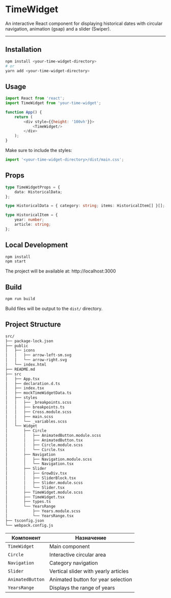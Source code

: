 # TimeWidget

An interactive React component for displaying historical dates with circular navigation, animation (gsap) and a slider (Swiper).

---

## Installation

```bash
npm install <your-time-widget-directory>
# or
yarn add <your-time-widget-directory>
```

## Usage

```js
import React from 'react';
import TimeWidget from 'your-time-widget';

function App() {
    return (
        <div style={{height: '100vh'}}>
            <TimeWidget/>
        </div>
    );
}
```

Make sure to include the styles:

```ts
import '<your-time-widget-directory>/dist/main.css';
```

## Props

```ts
type TimeWidgetProps = {
    data: HistoricalData;
};

type HistoricalData = { category: string; items: HistoricalItem[] }[];

type HistoricalItem = {
    year: number;
    article: string;
};
```

## Local Development

```bash
npm install
npm start
```

The project will be available at: http://localhost:3000

## Build

```bash
npm run build
```

Build files will be output to the ```dist/``` directory.

## Project Structure

```bash
src/
├── package-lock.json
├── public
│   ├── icons
│   │   ├── arrow-left-sm.svg
│   │   └── arrow-right.svg
│   └── index.html
├── README.md
├── src
│   ├── App.tsx
│   ├── declaration.d.ts
│   ├── index.tsx
│   ├── mockTimeWidgetData.ts
│   ├── styles
│   │   ├── _breakpoints.scss
│   │   ├── breakpoints.ts
│   │   ├── Cross.module.scss
│   │   ├── main.scss
│   │   └── _variables.scss
│   └── Widget
│       ├── Circle
│       │   ├── AnimatedButton.module.scss
│       │   ├── AnimatedButton.tsx
│       │   ├── Circle.module.scss
│       │   └── Circle.tsx
│       ├── Navigation
│       │   ├── Navigation.module.scss
│       │   └── Navigation.tsx
│       ├── Slider
│       │   ├── GrowDiv.tsx
│       │   ├── SliderBlock.tsx
│       │   ├── Slider.module.scss
│       │   └── Slider.tsx
│       ├── TimeWidget.module.scss
│       ├── TimeWidget.tsx
│       ├── types.ts
│       └── YearsRange
│           ├── Years.module.scss
│           └── YearsRange.tsx
├── tsconfig.json
└── webpack.config.js
```

| Компонент        | Назначение                           |
|------------------|--------------------------------------|
| `TimeWidget`     | Main component                       |
| `Circle`         | Interactive circular area            |
| `Navigation`     | Category navigation                  |
| `Slider`         | Vertical slider with yearly articles |
| `AnimatedButton` | Animated button for year selection   |
| `YearsRange`     | Displays the range of years          |

